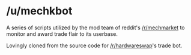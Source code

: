 /u/mechkbot
===========

A series of scripts utilized by the mod team of reddit's [/r/mechmarket](https://www.reddit.com/r/mechmarket) to monitor and award trade flair to its userbase.

Lovingly cloned from the source code for [/r/hardwareswap](https://www.reddit.com/r/hardwareswap)'s trade bot.
